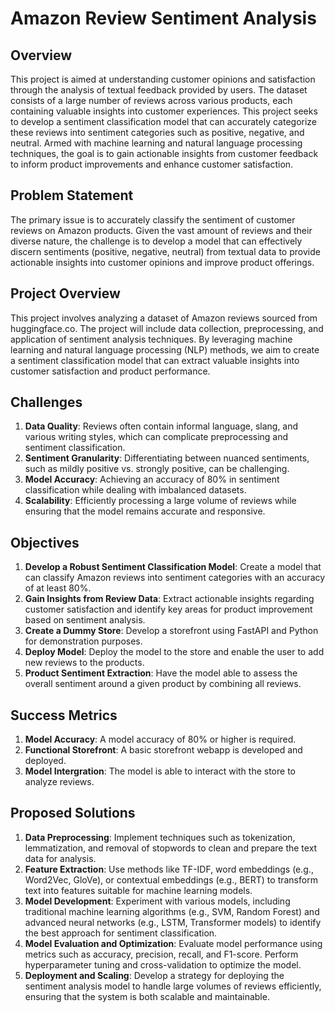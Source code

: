 # Amazon Review Sentiment Analysis

## Overview
This project is aimed at understanding customer opinions and satisfaction through the analysis of textual feedback provided by users. The dataset consists of a large number of reviews across various products, each containing valuable insights into customer experiences. This project seeks to develop a sentiment classification model that can accurately categorize these reviews into sentiment categories such as positive, negative, and neutral. Armed with  machine learning and natural language processing techniques, the goal is to gain actionable insights from customer feedback to inform product improvements and enhance customer satisfaction.

## Problem Statement
The primary issue is to accurately classify the sentiment of customer reviews on Amazon products. Given the vast amount of reviews and their diverse nature, the challenge is to develop a model that can effectively discern sentiments (positive, negative, neutral) from textual data to provide actionable insights into customer opinions and improve product offerings.

## Project Overview
This project involves analyzing a dataset of Amazon reviews sourced from huggingface.co. The project will include data collection, preprocessing, and application of sentiment analysis techniques. By leveraging machine learning and natural language processing (NLP) methods, we aim to create a sentiment classification model that can extract valuable insights into customer satisfaction and product performance.

## Challenges
1. **Data Quality**: Reviews often contain informal language, slang, and various writing styles, which can complicate preprocessing and sentiment classification.
2. **Sentiment Granularity**: Differentiating between nuanced sentiments, such as mildly positive vs. strongly positive, can be challenging.
3. **Model Accuracy**: Achieving an accuracy of 80% in sentiment classification while dealing with imbalanced datasets.
4. **Scalability**: Efficiently processing a large volume of reviews while ensuring that the model remains accurate and responsive.

## Objectives
1. **Develop a Robust Sentiment Classification Model**: Create a model that can classify Amazon reviews into sentiment categories with an accuracy of at least 80%.
2. **Gain Insights from Review Data**: Extract actionable insights regarding customer satisfaction and identify key areas for product improvement based on sentiment analysis.
3. **Create a Dummy Store**: Develop a storefront using FastAPI and Python for demonstration purposes.
4. **Deploy Model**: Deploy the model to the store and enable the user to add new reviews to the products.
5. **Product Sentiment Extraction**: Have the model able to assess the overall sentiment around a given product by combining all reviews.

## Success Metrics
1. **Model Accuracy**: A model accuracy of 80% or higher is required.
2. **Functional Storefront**: A basic storefront webapp is developed and deployed.
3. **Model Intergration**: The model is able to interact with the store to analyze reviews.

## Proposed Solutions
1. **Data Preprocessing**: Implement techniques such as tokenization, lemmatization, and removal of stopwords to clean and prepare the text data for analysis.
2. **Feature Extraction**: Use methods like TF-IDF, word embeddings (e.g., Word2Vec, GloVe), or contextual embeddings (e.g., BERT) to transform text into features suitable for machine learning models.
3. **Model Development**: Experiment with various models, including traditional machine learning algorithms (e.g., SVM, Random Forest) and advanced neural networks (e.g., LSTM, Transformer models) to identify the best approach for sentiment classification.
4. **Model Evaluation and Optimization**: Evaluate model performance using metrics such as accuracy, precision, recall, and F1-score. Perform hyperparameter tuning and cross-validation to optimize the model.
5. **Deployment and Scaling**: Develop a strategy for deploying the sentiment analysis model to handle large volumes of reviews efficiently, ensuring that the system is both scalable and maintainable.